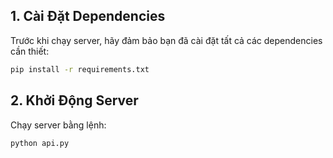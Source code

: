 ## 1. Cài Đặt Dependencies
Trước khi chạy server, hãy đảm bảo bạn đã cài đặt tất cả các dependencies cần thiết:
```bash
pip install -r requirements.txt
```

## 2. Khởi Động Server
Chạy server bằng lệnh:
```bash
python api.py
```
